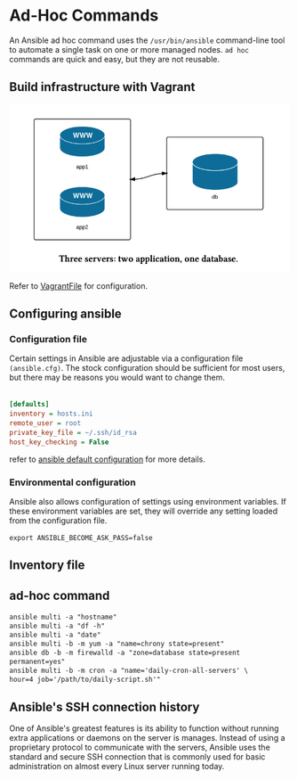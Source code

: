 # Ad-Hoc Commands

An Ansible ad hoc command uses the `/usr/bin/ansible` command-line tool to
automate a single task on one or more managed nodes. `ad hoc` commands are quick
and easy, but they are not reusable.

## Build infrastructure with Vagrant

![Multiple hosts](./images/multiple_hosts_vagrant.png)

Refer to [VagrantFile](./codes/Vagrantfile) for configuration.

## Configuring ansible

### Configuration file

Certain settings in Ansible are adjustable via a configuration file
`(ansible.cfg)`. The stock configuration should be sufficient for most users,
but there may be reasons you would want to change them.

```ini

[defaults]
inventory = hosts.ini
remote_user = root
private_key_file = ~/.ssh/id_rsa
host_key_checking = False
```

refer to [ansible default configuration][1] for more details.

### Environmental configuration

Ansible also allows configuration of settings using environment variables.
If these environment variables are set, they will override any setting
loaded from the configuration file.

```shellscript
export ANSIBLE_BECOME_ASK_PASS=false
```

## Inventory file

## ad-hoc command

```shell
ansible multi -a "hostname"
ansible multi -a "df -h"
ansible multi -a "date"
ansible multi -b -m yum -a "name=chrony state=present"
ansible db -b -m firewalld -a "zone=database state=present permanent=yes"
ansible multi -b -m cron -a "name='daily-cron-all-servers' \
hour=4 job='/path/to/daily-script.sh'"
```

## Ansible's SSH connection history

One of Ansible's greatest features is its ability to function without running
extra applications or daemons on the server is manages. Instead of using a
proprietary protocol to communicate with the servers, Ansible uses the
standard and secure SSH connection that is commonly used for basic
administration on almost every Linux server running today.

[1]:<https://github.com/ansible/ansible/blob/stable-2.11/examples/ansible.cfg>
